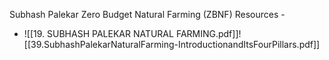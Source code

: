  Subhash Palekar Zero Budget Natural Farming (ZBNF)
 Resources - 
 - ![[19. SUBHASH PALEKAR NATURAL FARMING.pdf]]![[39.SubhashPalekarNaturalFarming-IntroductionandItsFourPillars.pdf]]